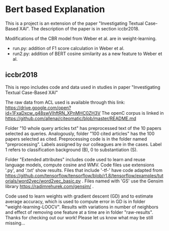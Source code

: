 # Bert based Explanation
This is a project is an extension of the paper "Investigating Textual Case-Based XAI". The description of the paper is in section iccbr2018.

Modifications of the CBR model from Weber et al. are in weight-learning.
* run.py: addition of F1 score calculation in Weber et al.
* run2.py: addition of BERT cosine similarity as a new feature to Weber et al.

## iccbr2018
This is repo includes code and data used in studies in paper "Investigating Textual Case-Based XAI"

The raw data from ACL used is available through this link: https://drive.google.com/open?id=1FxaDxcw_g48swVlhftRN_XPnMHC0ZH3V 
The openC corpus is linked in https://github.com/allenai/citeomatic/blob/master/README.md 

Folder "10 whole query articles txt" has preprocessed text of the 10 papers selected as queries. Analogously, folder "100 cited articles" has the 100 papers selected as cited. Preprocessing code is in the folder named "preprocessing".
Labels assigned by our colleagues are in the cases. Label 1 refers to classification background (B), 0 to substantiation (S).

Folder "Extended attributes" includes code used to learn and reuse language models, compute cosine and WMV. Code files use extensions '.py', and '.txt' show results. Files that include '-tf-' have code adapted from https://github.com/tensorflow/tensorflow/blob/r1.8/tensorflow/examples/tutorials/word2vec/word2vec_basic.py . Files named with 'GS' use the Gensim library https://radimrehurek.com/gensim/ .

Code used to learn weights with gradient descent (GD) and to estimate average accuracy, which is used to compute error in GD is in folder "weight-learning-LOOCV".
Results with variations in number of neighbors and effect of removing one feature at a time are in folder "raw-results".
Thanks for checking out our work!
Please let us know what may be still missing...
